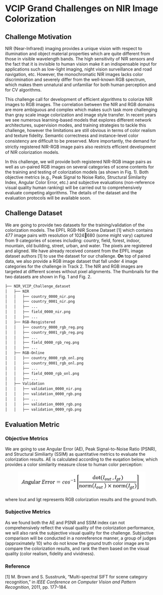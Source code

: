 # VCIP Grand Challenges on NIR Image Colorization

## Challenge Motivation
NIR (Near-Infrared) imaging provides a unique vision with respect to illumination and object material properties which are quite different from those in visible wavelength bands. The high sensitivity of NIR sensors and the fact that it is invisible to human vision make it an indispensable input for applications such as low-light imaging, night vision surveillance and road navigation, etc. However, the monochromatic NIR images lacks color discrimination and severely differ from the well-known RGB spectrum, which makes them unnatural and unfamiliar for both human perception and for CV algorithms.


This challenge call for development of efficient algorithms to colorize NIR images to RGB images. The correlation between the NIR and RGB domains are more ambiguous and complex which makes such task more challenging than gray scale image colorization and image style transfer. In recent years we see numerous learning-based models that explores different network architectures, supervision modes, and training strategies to tackle this challenge, however the limitations are still obvious in terms of color realism and texture fidelity. Semantic correctness and instance-level color consistency are difﬁcult to be preserved. More importantly, the demand for strictly registered NIR-RGB image pairs also restricts efﬁcient development of NIR colorization models.


In this challenge, we will provide both registered NIR-RGB image pairs as well as un-paired RGB images on several categories of scene contents for the training and testing of colorization models (as shown in Fig. 1). Both objective metrics (e.g., Peak Signal to Noise Ratio, Structural Similarity Index, Angular Color Error, etc.) and subjective evaluations (non-reference visual quality human ranking) will be carried out to comprehensively evaluate competing algorithms. The details of the dataset and the evaluation protocols will be available soon.

## Challenge Dataset
We are going to provide two datasets for the training/validation of the colorization models. The EPFL RGB-NIR Scene Dataset [1] which contains 477 image pairs with resolution of 1024680 (some might vary) captured from 9 categories of scenes including: country, field, forest, indoor, mountain, old building, street, urban, and water. The pixels are registered and aligned. We have already received consent from the EPFL image dataset authors [1] to use the dataset for our
challenge.
**On** top of paired data, we also provide a RGB image dataset that fall under 4 image categories for the challenge in Track 2. The NIR and RGB images are targeted at different scenes without pixel alignments. The thumbnails for the two datasets are shown in Fig. 1 and Fig. 2.

```bash
├── NIR_VCIP_Challenge_dataset
│   ├── NIR
│   │   ├── country_0000_nir.png
│   │   ├── country_0001_nir.png
│   │   ├── ...
│   │   ├── field_0000_nir.png
│   │   ├── ...             
│   ├── RGB-Resgistered
│   │   ├── country_0000_rgb_reg.png
│   │   ├── country_0001_rgb_reg.png
│   │   ├── ...
│   │   ├── field_0000_rgb_reg.png
│   │   ├── ...
│   ├── RGB-Online
│   │   ├── country_0000_rgb_onl.png
│   │   ├── country_0001_rgb_onl.png
│   │   ├── ...
│   │   ├── field_0000_rgb_onl.png
│   │   ├── ...
│   ├── Validation
│   │   ├── validation_0000_nir.png
│   │   ├── validation_0000_rgb.png
│   │   ├── ...
│   │   ├── validation_0009_rgb.png
│   │   ├── validation_0009_rgb.png
```


## Evaluation Metric
### Objective Metrics

We are going to use Angular Error (AE), Peak Signal-to-Noise Ratio (PSNR), and Structural Similiarty (SSIM) as quantitative metrics to evaluate the colorization results. AE is calculated according to the euqation below, which provides a color similarity measure close to human color perception:

<div style="text-align: center"><img src="/projects/NIR2RGB_VCIP_Challenge/web/AE.jpg" width="420" /></div>

where Iout and Igt represents RGB colorization results and the ground truth.

### Subjective Metrics

As we found both the AE and PSNR and SSIM index can not comprehensively reflect the visual quality of the colorization performance, we will also rank the subjective visual quality for the challenge. Subjective comparison will be conducted in a nonreference manner, a group of judges (approximately 10) who do not know the ground truth color
image are to compare the colorization results, and rank the them based on the visual quality (color realism, fidelity and vividness).

### Reference
[1] M. Brown and S. Susstrunk, “Multi-spectral SIFT for scene category recognition,” in _IEEE Conference on Computer Vision and Pattern Recognition_, 2011, pp. 177–184.
